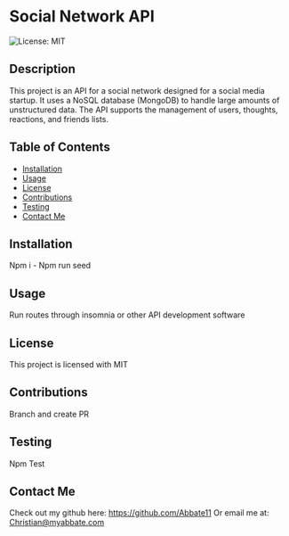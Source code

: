 # Social Network API
  
  ![License: MIT](https://img.shields.io/badge/License-MIT-yellow.svg)
  
  ## Description

  This project is an API for a social network designed for a social media startup. It uses a NoSQL database (MongoDB) to handle large amounts of unstructured data. The API supports the management of users, thoughts, reactions, and friends lists.
  
  ## Table of Contents
  * [Installation](#installation)
  * [Usage](#usage)
  * [License](#license)
  * [Contributions](#contributions)
  * [Testing](#testing)
  * [Contact Me](#contact-me)
  

  ## Installation

  Npm i - Npm run seed 

  ## Usage

  Run routes through insomnia or other API development software

  
  ## License 
  This project is licensed with MIT

  ## Contributions

  Branch and create PR

  ## Testing

  Npm Test

  ## Contact Me

  Check out my github here: https://github.com/Abbate11 Or email me at: Christian@myabbate.com